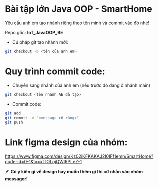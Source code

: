 # Bài tập lớn Java OOP - SmartHome
Yêu cầu anh em tạo nhánh riêng theo tên mình và commit vào đó nhé!

Repo gốc: <strong><a hred="https://github.com/mellivora24/IoT_JavaOOP_BE">IoT_JavaOOP_BE</a></strong>

* Cú pháp git tạo nhánh mới:
~~~ bash
git checkout -b <tên của anh em>
~~~

# Quy trình commit code:
* Chuyển sang nhánh của anh em (nếu trước đó đang ở nhánh main)
~~~ bash
git checkout <tên nhánh AE đã tạo>
~~~
* Commit code:
~~~ bash
git add .
git commit -m "<message rõ ràng>"
git push
~~~

# Link figma design của nhóm:
https://www.figma.com/design/Kz02iKFKAKAJ2I0IFf1emn/SmartHome?node-id=0-1&t=xxtTOLojQWI6PLeZ-1

🪶 <strong> Có ý kiến gì về design hay muốn thêm gì thì cứ nhắn vào nhóm messager! </strong>